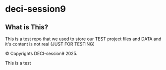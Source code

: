 # deci-session9

## What is This?

This is a test repo that we used to store our TEST project files and DATA
and it's content is not real (JUST FOR TESTING)

© Copyrights DECI-session9 2025.

This is a test
